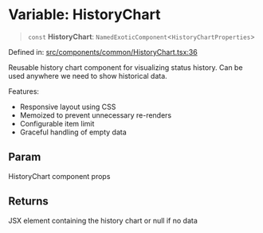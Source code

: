 # Variable: HistoryChart

> `const` **HistoryChart**: `NamedExoticComponent`\<`HistoryChartProperties`\>

Defined in: [src/components/common/HistoryChart.tsx:36](https://github.com/Nick2bad4u/Uptime-Watcher/blob/2a45eeb1723f8f7089001af2c92aa07d82dfe7e4/src/components/common/HistoryChart.tsx#L36)

Reusable history chart component for visualizing status history.
Can be used anywhere we need to show historical data.

Features:
- Responsive layout using CSS
- Memoized to prevent unnecessary re-renders
- Configurable item limit
- Graceful handling of empty data

## Param

HistoryChart component props

## Returns

JSX element containing the history chart or null if no data

